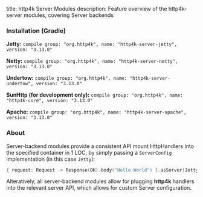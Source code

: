 title: http4k Server Modules
description: Feature overview of the http4k-server modules, covering Server backends

### Installation (Gradle)
**Jetty:** ```compile group: "org.http4k", name: "http4k-server-jetty", version: "3.13.0"```

**Netty:** ```compile group: "org.http4k", name: "http4k-server-netty", version: "3.13.0"```

**Undertow:** ```compile group: "org.http4k", name: "http4k-server-undertow", version: "3.13.0"```

**SunHttp (for development only):** ```compile group: "org.http4k", name: "http4k-core", version: "3.13.0"```

**Apache:** ```compile group: "org.http4k", name: "http4k-server-apache", version: "3.13.0"```

### About
Server-backend modules provide a consistent API mount HttpHandlers into the specified container in 1 LOC, by simply passing a `ServerConfig` implementation (in this case `Jetty`):

```kotlin
{ request: Request -> Response(OK).body("Hello World") }.asServer(Jetty(8000)).start().block()
```
Alteratively, all server-backend modules allow for plugging **http4k** handlers into the relevant server API, which allows for custom Server configuration.
